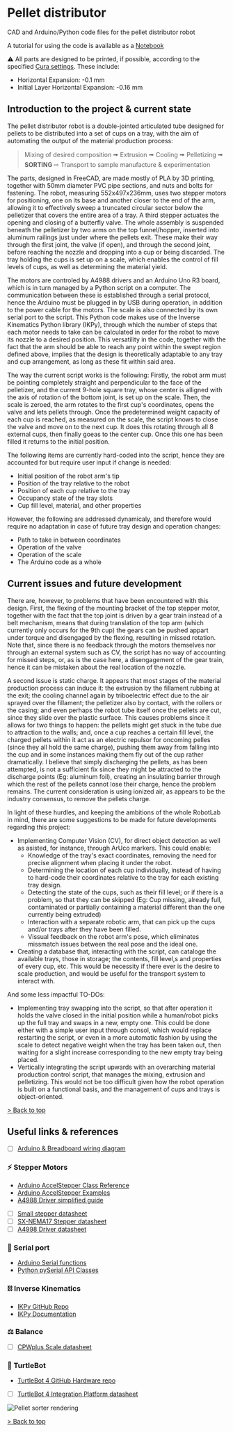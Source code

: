 # Pellet distributor
CAD and Arduino/Python code files for the pellet distributor robot

A tutorial for using the code is available as a [Notebook](Code/Python/Pellet_distributor_py/Example_using_pellet_distributor.ipynb)

⚠ All parts are designed to be printed, if possible, according to the specified [Cura settings](Resources/Ultimaker_S5_Cura_Config.curaprofile). These include:
- Horizontal Expansion: -0.1 mm
- Initial Layer Horizontal Expansion: -0.16 mm


## Introduction to the project & current state
The pellet distributor robot is a double-jointed articulated tube designed for pellets to be distributed into a set of cups on a tray, with the aim of automating the output of the material production process:
> Mixing of desired composition 🠚 Extrusion 🠚 Cooling 🠚 Pelletizing 🠚 **SORTING** ⇨ Transport to sample manufacture & experimentation

The parts, designed in FreeCAD, are made mostly of PLA by 3D printing, together with 50mm diameter PVC pipe sections, and nuts and bolts for fastening. The robot, measuring 552x497x236mm, uses two stepper motors for positioning, one on its base and another closer to the end of the arm, allowing it to effectively sweep a truncated circular sector below the pelletizer that covers the entire area of a tray. A third stepper actuates the opening and closing of a butterfly valve.  The whole assembly is suspended beneath the pelletizer by two arms on the top funnel/hopper, inserted into aluminum railings just under where the pellets exit. These make their way through the first joint, the valve (if open), and through the second joint, before reaching the nozzle and dropping into a cup or being discarded. The tray holding the cups is set up on a scale, which enables the control of fill levels of cups, as well as determining the material yield.

The motors are controled by A4988 drivers and an Arduino Uno R3 board, which is in turn managed by a Python script on a computer. The communication between these is established through a serial protocol, hence the Arduino must be plugged in by USB during operation, in addition to the power cable for the motors. The scale is also connected by its own serial port to the script. This Python code makes use of the Inverse Kinematics Python library (IKPy), through which the number of steps that each motor needs to take can be calculated in order for the robot to move its nozzle to a desired position. This versatility in the code, together with the fact that the arm should be able to reach any point within the swept region defined above, implies that the design is theoretically adaptable to any tray and cup arrangement, as long as these fit within said area.

The way the current script works is the following: Firstly, the robot arm must be pointing completely straight and perpendicular to the face of the pelletizer, and the current 9-hole square tray, whose center is alligned with the axis of rotation of the bottom joint, is set up on the scale. Then, the scale is zeroed, the arm rotates to the first cup's coordinates, opens the valve and lets pellets through. Once the predetermined weight capacity of each cup is reached, as measured on the scale, the script knows to close the valve and move on to the next cup. It does this rotating through all 8 external cups, then finally goeas to the center cup. Once this one has been filled it returns to the initial position.

The following items are currently hard-coded into the script, hence they are accounted for but require user input if change is needed:
- Initial position of the robot arm's tip
- Position of the tray relative to the robot
- Position of each cup relative to the tray
- Occupancy state of the tray slots
- Cup fill level, material, and other properties

However, the following are addressed dynamicaly, and therefore would require no adaptation in case of future tray design and operation changes:
- Path to take in between coordinates
- Operation of the valve
- Operation of the scale
- The Arduino code as a whole


## Current issues and future development
There are, however, to problems that have been encountered with this design. First, the flexing of the mounting bracket of the top stepper motor, together with the fact that the top joint is driven by a gear train instead of a belt mechanism, means that during translation of the top arm (which currently only occurs for the 9th cup) the gears can be pushed appart under torque and disengaged by the flexing, resulting in missed rotation. Note that, since there is no feedback through the motors themselves nor through an external system such as CV, the script has no way of accounting for missed steps, or, as is the case here, a disengagement of the gear train, hence it can be mistaken about the real location of the nozzle.

A second issue is static charge. It appears that most stages of the material production process can induce it: the extrusion by the fillament rubbing at the exit; the cooling channel again by triboelectric effect due to the air sprayed over the fillament; the pelletizer also by contact, with the rollers or the casing; and even perhaps the robot tube itself once the pellets are cut, since they slide over the plastic surface. This causes problems since it allows for two things to happen: the pellets might get stuck in the tube due to attraction to the walls; and, once a cup reaches a certain fill level, the charged pellets within it act as an electric repulsor for oncoming pelles (since they all hold the same charge), pushing them away from falling into the cup and in some instances making them fly out of the cup rather dramatically. I believe that simply discharging the pellets, as has been attempted, is not a sufficient fix since they might be attracted to the discharge points (Eg: aluminum foil), creating an insulating barrier through which the rest of the pellets cannot lose their charge, hence the problem remains. The current consideration is using ionized air, as appears to be the industry consensus, to remove the pellets charge.

In light of these hurdles, and keeping the ambitions of the whole RobotLab in mind, there are some suggestions to be made for future developments regarding this project:
- Implementing Computer Vision (CV), for direct object detection as well as asisted, for instance, through ArUco markers. This could enable:
  - Knowledge of the tray's exact coordinates, removing the need for precise alignment when placing it under the robot.
  - Determining the location of each cup individually, instead of having to hard-code their coordinates relative to the tray for each existing tray design.
  - Detecting the state of the cups, such as their fill level; or if there is a problem, so that they can be skipped (Eg: Cup missing, already full, contaminated or partially containing a material different than the one currently being extruded)
  - Interaction with a separate robotic arm, that can pick up the cups and/or trays after they have been filled.
  - Vissual feedback on the robot arm's pose, which eliminates missmatch issues between the real pose and the ideal one.
- Creating a database that, interacting with the script, can cataloge the available trays, those in storage; the contents, fill level,s and properties of every cup, etc. This would be necessity if there ever is the desire to scale production, and would be useful for the transport system to interact with.

And some less impactful TO-DOs:
- Implementing tray swapping into the script, so that after operation it holds the valve closed in the initial position while a human/robot picks up the full tray and swaps in a new, empty one. This could be done either with a simple user input through consol, which would replace restarting the script, or even in a more automatic fashion by using the scale to detect negative weight when the tray has been taken out, then waiting for a slight increase corresponding to the new empty tray being placed.
- Vertically integrating the script upwards with an overarching material production control script, that manages the mixing, extrusion and pelletizing. This would not be too difficult given how the robot operation is built on a functional basis, and the management of cups and trays is object-oriented.

[> Back to top](#TOP)

## Useful links & references

- [ ] [Arduino & Breadboard wiring diagram](https://github.com/AMDatIMDEA/Pellet_sorter/blob/3199d7dc5ab3ea5f197367ed4c28cb93c2f82943/Schematics/Electronics/Pellet%20Sorter%20Arduino%20and%20Driver%20Wiring%20Drawing%20Final%20Annotated.png)

### ⚡ Stepper Motors
- [Arduino AccelStepper Class Reference](https://www.airspayce.com/mikem/arduino/AccelStepper/classAccelStepper.html)
- [Arduino AccelStepper Examples](https://www.airspayce.com/mikem/arduino/AccelStepper/examples.html)
- [A4988 Driver simplified guide](https://lastminuteengineers.com/a4988-stepper-motor-driver-arduino-tutorial/)
- [ ] [Small stepper datasheet](https://github.com/AMDatIMDEA/Pellet_sorter/blob/d0cadbf57e2ab080da146999fbca15fec0f52def/Resources/Guides_and_Datasheets/290-028-1_ts-24byj48a-25-pxw%20Stepper.pdf)
- [ ] [SX-NEMA17 Stepper datasheet](https://github.com/AMDatIMDEA/Pellet_sorter/blob/d0cadbf57e2ab080da146999fbca15fec0f52def/Resources/Guides_and_Datasheets/SX17%20NEMA17%20Stepper.pdf)
- [ ] [A4998 Driver datasheet](https://github.com/AMDatIMDEA/Pellet_sorter/blob/d0cadbf57e2ab080da146999fbca15fec0f52def/Resources/Guides_and_Datasheets/A4988-%20Driver%20Datasheet.pdf)

### 🔌 Serial port
- [Arduino Serial functions](https://www.arduino.cc/reference/en/language/functions/communication/serial/)
- [Python pySerial API Classes](https://pyserial.readthedocs.io/en/latest/pyserial_api.html)

### ⛓ Inverse Kinematics
- [IKPy GitHub Repo](https://github.com/Phylliade/ikpy)
- [IKPy Documentation](https://ikpy.readthedocs.io/en/latest/ikpy.html)

### ⚖ Balance
- [ ] [CPWplus Scale datasheet](https://github.com/AMDatIMDEA/Pellet_sorter/blob/d0cadbf57e2ab080da146999fbca15fec0f52def/Resources/Guides_and_Datasheets/CPWplus_UM_USA%20Scale.pdf)

### 🐢 TurtleBot
- [TurtleBot 4 GitHub Hardware repo](https://github.com/turtlebot/turtlebot4-hardware/tree/master/TurtleBot%204/Components)
- [ ] [TurtleBot 4 Integration Platform datasheet](https://github.com/AMDatIMDEA/Pellet_sorter/blob/c34230bc0438fd95317bfee5fad6f5a7074d98d1/Resources/Guides_and_Datasheets/TurtleBot%20Top%20Integration%20platform%20draft.pdf)

![Pellet sorter rendering](Resources/Visuals/Renders/Pellet_sorter_Feature.png)

[> Back to top](#TOP)
